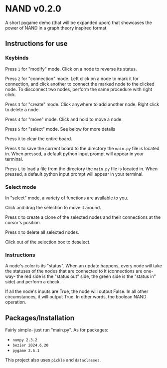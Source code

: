 # NAND v0.2.0
A short pygame demo (that will be expanded upon) that showcases the power of NAND in a graph theory inspired format.

## Instructions for use
### Keybinds
Press `1` for "modify" mode. Click on a node to reverse its status.

Press `2` for "connection" mode. Left click on a node to mark it for connection, and click another to connect the marked node to the clicked node.
To disconnect two nodes, perform the same procedure with right click.

Press `3` for "create" mode. Click anywhere to add another node. Right click to delete a node.

Press `4` for "move" mode. Click and hold to move a node.

Press `5` for "select" mode. See below for more details

Press `R` to clear the entire board.

Press `S` to save the current board to the directory the `main.py` file is located in. When pressed, a default python input prompt will appear in your terminal.

Press `L` to load a file from the directory the `main.py` file is located in. When pressed, a default python input prompt will appear in your terminal.

### Select mode
In "select" mode, a variety of functions are available to you.

Click and drag the selection to move it around.

Press `C` to create a clone of the selected nodes and their connections at the cursor's position.

Press `X` to delete all selected nodes.

Click out of the selection box to deselect.

### Instructions
A node's color is its "status". When an update happens, every node will take the statuses of the nodes that are connected to it 
(connections are one-way- the red side is the "status out" side, the green side is the "status in" side) and perform a check. 

If all the node's inputs are True, the node will output False. In all other circumstances, it will output True. In other words, the boolean NAND operation.

## Packages/Installation
Fairly simple- just run "main.py". As for packages:
- `numpy 2.3.2`
- `bezier 2024.6.20`
- `pygame 2.6.1`

This project also uses `pickle` and `dataclasses`.